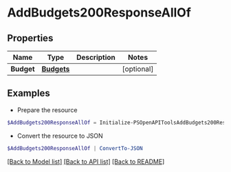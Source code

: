 # AddBudgets200ResponseAllOf
## Properties

Name | Type | Description | Notes
------------ | ------------- | ------------- | -------------
**Budget** | [**Budgets**](Budgets.md) |  | [optional] 

## Examples

- Prepare the resource
```powershell
$AddBudgets200ResponseAllOf = Initialize-PSOpenAPIToolsAddBudgets200ResponseAllOf  -Budget null
```

- Convert the resource to JSON
```powershell
$AddBudgets200ResponseAllOf | ConvertTo-JSON
```

[[Back to Model list]](../README.md#documentation-for-models) [[Back to API list]](../README.md#documentation-for-api-endpoints) [[Back to README]](../README.md)

